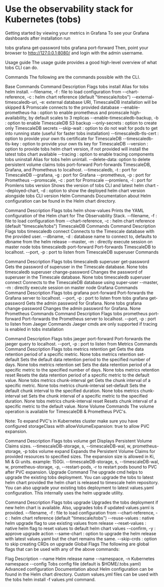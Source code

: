 # Use the observability stack for Kubernetes (tobs)
Getting started by viewing your metrics in Grafana
To see your Grafana dashboards after installation run

tobs grafana get-password
tobs grafana port-forward
Then, point your browser to http://127.0.0.1:8080/ and login with the admin username.

Usage guide
The usage guide provides a good high-level overview of what tobs CLI can do.

Commands
The following are the commands possible with the CLI.

Base Commands
Command	Description	Flags
tobs install	Alias for tobs helm install.	--filename, -f : file to load configuration from
--chart-reference, -c : helm chart reference (default "timescale/tobs")
--external-timescaledb-uri, -e: external database URI, TimescaleDB installation will be skipped & Promscale connects to the provided database
--enable-prometheus-ha : option to enable prometheus and promscale high-availability, by default scales to 3 replicas
--enable-timescaledb-backup, -b : option to enable TimescaleDB S3 backup
--only-secrets : option to create only TimescaleDB secrets
--skip-wait : option to do not wait for pods to get into running state (useful for faster tobs installation)
--timescaledb-tls-cert : option to provide your own tls certificate for TimescaleDB
--timescaledb-tls-key : option to provide your own tls key for TimescaleDB
--version : option to provide tobs helm chart version, if not provided will install the latest tobs chart available
--tracing : option to enable tracing components
tobs uninstall	Alias for tobs helm unintall.	--delete-data: option to delete persistent volume claims
tobs port-forward	Port-forwards TimescaleDB, Grafana, and Prometheus to localhost.	--timescaledb, -t : port for TimescaleDB
--grafana, -g : port for Grafana
--prometheus, -p : port for Prometheus
--promscale, -c : port for Promscale
--promlens, -l : port for Promlens
tobs version	Shows the version of tobs CLI and latest helm chart	--deployed-chart, -d : option to show the deployed helm chart version alongside tobs CLI version
Helm Commands
Documentation about Helm configuration can be found in the Helm chart directory.

Command	Description	Flags
tobs helm show-values	Prints the YAML configuration of the Helm chart for The Observability Stack.	--filename, -f : file to load configuration from
--chart-reference, -c : helm chart reference (default "timescale/tobs")
TimescaleDB Commands
Command	Description	Flags
tobs timescaledb connect	Connects to the Timescale database with the provided user.	--dbname, -d : database name to connect to, defaults to dbname from the helm release
--master, -m : directly execute session on master node
tobs timescaledb port-forward	Port-forwards TimescaleDB to localhost.	--port, -p : port to listen from
TimescaleDB superuser Commands

Command	Description	Flags
tobs timescaledb superuser get-password	Gets the password of superuser in the Timescale database.	None
tobs timescaledb superuser change-password	Changes the password of superuser in the Timescale database.	None
tobs timescaledb superuser connect	Connects to the TimescaleDB database using super-user	--master, -m : directly execute session on master node
Grafana Commands
Command	Description	Flags
tobs grafana port-forward	Port-forwards the Grafana server to localhost.	--port, -p : port to listen from
tobs grafana get-password	Gets the admin password for Grafana.	None
tobs grafana change-password	Changes the admin password for Grafana.	None
Prometheus Commands
Command	Description	Flags
tobs prometheus port-forward	Port-forwards the Prometheus server to localhost.	--port, -p : port to listen from
Jaeger Commands
Jaeger cmds are only supported if tracing is enabled in tobs installation

Command	Description	Flags
tobs jaeger port-forward	Port-forwards the jaeger query to localhost.	--port, -p : port to listen from
Metrics Commands
Command	Description	Flags
tobs metrics retention get	Gets the data retention period of a specific metric.	None
tobs metrics retention set-default	Sets the default data retention period to the specified number of days.	None
tobs metrics retention set	Sets the data retention period of a specific metric to the specified number of days.	None
tobs metrics retention reset	Resets the data retention period of a specific metric to the default value.	None
tobs metrics chunk-interval get	Gets the chunk interval of a specific metric.	None
tobs metrics chunk-interval set-default	Sets the default chunk interval to the specified duration.	None
tobs metrics chunk-interval set	Sets the chunk interval of a specific metric to the specified duration.	None
tobs metrics chunk-interval reset	Resets chunk interval of a specific metric to the default value.	None
Volume Commands
The volume operation is available for TimescaleDB & Prometheus PVC's.

Note: To expand PVC's in Kubernetes cluster make sure you have configured storageClass with allowVolumeExpansion: true to allow PVC expansion.

Command	Description	Flags
tobs volume get	Displays Persistent Volume Claims sizes.	--timescaleDB-storage, s, --timescaleDB-wal, w, prometheus-storage, -p
tobs volume expand	Expands the Persistent Volume Claims for provided resources to specified sizes. The expansion size is allowed in Ki, Mi & Gi units. example: 150Gi.	--timescaleDB-storage, s, --timescaleDB-wal, w, prometheus-storage, -p, --restart-pods, -r to restart pods bound to PVC after PVC expansion.
Upgrade Command
The upgrade cmd helps to upgrade the existing tobs deployment. You can upgrade the tobs to latest helm chart provided the helm chart is released to timescale helm repository. You can also upgrade your existing tobs deployment to latest values.yaml configuration. This internally uses the helm upgrade utility.

Command	Description	Flags
tobs upgrade	Upgrades the tobs deployment if new helm chart is available. Also, upgrades tobs if updated values.yaml is provided.	--filename, -f : file to load configuration from
--chart-reference, -c : helm chart reference (default "timescale/tobs")
--reuse-values : native helm upgrade flag to use existing values from release
--reset-values : native helm flag to reset values to default helm chart values
--confirm, -y : approve upgrade action
--same-chart : option to upgrade the helm release with latest values.yaml but the chart remains the same.
--skip-crds : option to skip creating CRDs on upgrade
Global Flags
The following are global flags that can be used with any of the above commands:

Flag	Description
--name	Helm release name
--namespace, -n	Kubernetes namespace
--config	Tobs config file (default is $HOME/.tobs.yaml)
Advanced configuration
Documentation about Helm configuration can be found in the Helm chart directory. Custom values.yml files can be used with the tobs helm install -f values.yml command.

